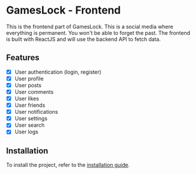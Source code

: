 # GamesLock - Frontend
This is the frontend part of GamesLock. This is a social media where everything is permanent. You won't be able to forget the past. The frontend is built with ReactJS and will use the backend API to fetch data.

## Features
- [x] User authentication (login, register)
- [x] User profile
- [x] User posts
- [x] User comments
- [x] User likes
- [x] User friends
- [x] User notifications
- [x] User settings
- [x] User search
- [x] User logs

## Installation
To install the project, refer to the [installation guide](../README.md#installation).